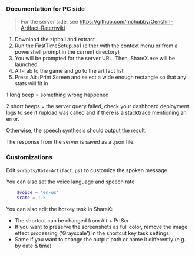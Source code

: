 ### Documentation for PC side

> For the server side, see https://github.com/mchubby/Genshin-Artifact-Rater/wiki

1. Download the zipball and extract
2. Run the FirstTimeSetup.ps1 (either with the context menu or from a powershell prompt in the current directory)
3. You will be prompted for the server URL. Then, ShareX.exe will be launched.
4. Alt-Tab to the game and go to the artifact list
5. Press Alt+Print Screen and select a wide enough rectangle so that any stats will fit in


1 long beep = something wrong happened

2 short beeps = the server query failed, check your dashboard deployment logs to see if /upload was called and if there is a stacktrace mentioning an error.

Otherwise, the speech synthesis should output the result.

The response from the server is saved as a .json file.


### Customizations

Edit `scripts/Rate-Artifact.ps1` to customize the spoken message.

You can also set the voice language and speech rate
```powershell
	$voice = "en-us"
	$rate = 1.5
```

You can also edit the hotkey task in ShareX:

- The shortcut can be changed from Alt + PrtScr
- If you want to preserve the screenshots as full color, remove the image effect processing ('Grayscale') in the shortcut key task settings
- Same if you want to change the output path or name it differently (e.g. by date & time)
